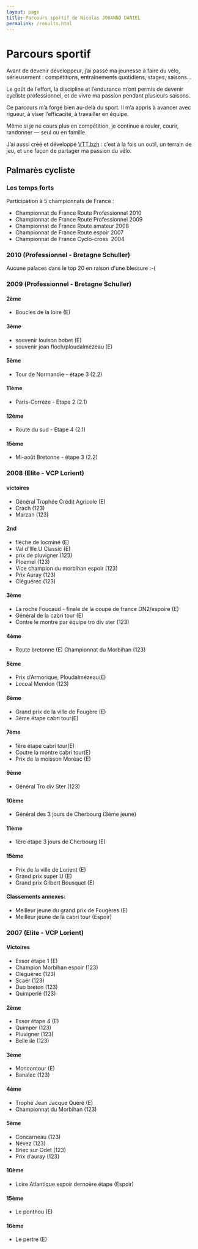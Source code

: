```yaml
---
layout: page
title: Parcours sportif de Nicolas JOUANNO DANIEL
permalink: /results.html
---
```

# Parcours sportif

Avant de devenir développeur, j’ai passé ma jeunesse à faire du vélo, sérieusement : compétitions, entraînements quotidiens, stages, saisons…

Le goût de l’effort, la discipline et l’endurance m’ont permis de devenir cycliste professionnel, et de vivre ma passion pendant plusieurs saisons.

Ce parcours m’a forgé bien au-delà du sport. Il m’a appris à avancer avec rigueur, à viser l’efficacité, à travailler en équipe.

Même si je ne cours plus en compétition, je continue à rouler, courir, randonner — seul ou en famille.

J’ai aussi créé et développé [VTT.bzh](https://vtt.bzh/) : c’est à la fois un outil, un terrain de jeu, et une façon de partager ma passion du vélo.

## Palmarès cycliste

### Les temps forts

Participation à 5 championnats de France :

- Championnat de France Route Professionnel 2010
- Championnat de France Route Professionnel 2009
- Championnat de France Route amateur 2008
- Championnat de France Route espoir 2007
- Championnat de France Cyclo-cross  2004

### 2010 (Professionnel - Bretagne Schuller)

Aucune palaces dans le top 20 en raison d'une blessure :-(

### 2009 (Professionnel - Bretagne Schuller)

#### 2ème

- Boucles de la loire (E)

#### 3ème

- souvenir louison bobet (E)
- souvenir jean floch/ploudalmézeau (E)

#### 5ème

- Tour de Normandie - étape 3 (2.2)

#### 11ème

- Paris-Corrèze - Etape 2 (2.1)

#### 12ème

- Route du sud - Etape 4 (2.1)

#### 15ème

- Mi-août Bretonne - étape 3 (2.2)

### 2008 (Elite - VCP Lorient)

#### victoires

- Général Trophée Crédit Agricole (E)
- Crach (123)
- Marzan (123)

#### 2nd

- flèche de locminé (E)
- Val d'Ille U Classic (E)
- prix de pluvigner (123)
- Ploemel (123)
- Vice champion du morbihan espoir (123)
- Prix Auray (123)
- Cléguérec (123)

#### 3ème

- La roche Foucaud - finale de la coupe de france DN2/espoire (E)
- Général de la cabri tour (E)
- Contre le montre par équipe tro div ster (123)

#### 4ème

- Route bretonne (E) Championnat du Morbihan (123)

#### 5ème

- Prix d’Armorique, Ploudalmézeau(E)
- Locoal Mendon (123)

#### 6ème

- Grand prix de la ville de Fougère (E)
- 3ème étape cabri tour(E)

#### 7ème

- 1ère étape cabri tour(E)
- Coutre la montre cabri tour(E)
- Prix de la moisson Moréac (E)

#### 9ème

- Général Tro div Ster (123)

#### 10ème

- Général des 3 jours de Cherbourg (3ème jeune)

#### 11ème

- 1ère étape 3 jours de Cherbourg (E)

#### 15ème

- Prix de la ville de Lorient (E)
- Grand prix super U (E)
- Grand prix Gilbert Bousquet (E)

#### Classements annexes:

- Meilleur jeune du grand prix de Fougères (E)
- Meilleur jeune de la cabri tour (Espoir)

### 2007 (Elite - VCP Lorient)

#### Victoires

- Essor étape 1 (E)
- Champion Morbihan espoir (123)
- Cléguérec (123)
- Scaër (123)
- Duo breton (123)
- Quimperlé (123)

#### 2ème

- Essor étape 4 (E)
- Quimper (123)
- Pluvigner (123)
- Belle ile (123)

#### 3ème

- Moncontour (E)
- Banalec (123)

#### 4ème

- Trophé Jean Jacque Quéré (E)
- Championnat du Morbihan (123)

#### 5ème

- Concarneau (123)
- Névez (123)
- Briec sur Odet (123)
- Prix d’auray (123)

#### 10ème

- Loire Atlantique espoir dernoère étape (Espoir)

#### 15ème

- Le ponthou (E)

#### 16ème

- Le pertre (E)
